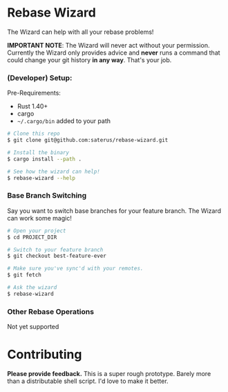 # Rebase Wizard

The Wizard can help with all your rebase problems!

**IMPORTANT NOTE**: The Wizard will never act without your permission.
Currently the Wizard only provides advice and **never** runs a command that
could change your git history **in any way**. That's your job.

### (Developer) Setup:

Pre-Requirements:
* Rust 1.40+
* cargo
* `~/.cargo/bin` added to your path

```bash
# Clone this repo
$ git clone git@github.com:saterus/rebase-wizard.git

# Install the binary
$ cargo install --path .

# See how the wizard can help!
$ rebase-wizard --help
```

### Base Branch Switching

Say you want to switch base branches for your feature branch. The Wizard can work some magic!

```bash
# Open your project
$ cd PROJECT_DIR

# Switch to your feature branch
$ git checkout best-feature-ever

# Make sure you've sync'd with your remotes.
$ git fetch

# Ask the wizard
$ rebase-wizard
```

### Other Rebase Operations

Not yet supported

# Contributing

**Please provide feedback.** This is a super rough prototype. Barely more than
a distributable shell script. I'd love to make it better.
